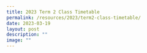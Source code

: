 ```yaml
---
title: 2023 Term 2 Class Timetable
permalink: /resources/2023/term2-class-timetable/
date: 2023-03-19
layout: post
description: ""
image: ""
---
```

